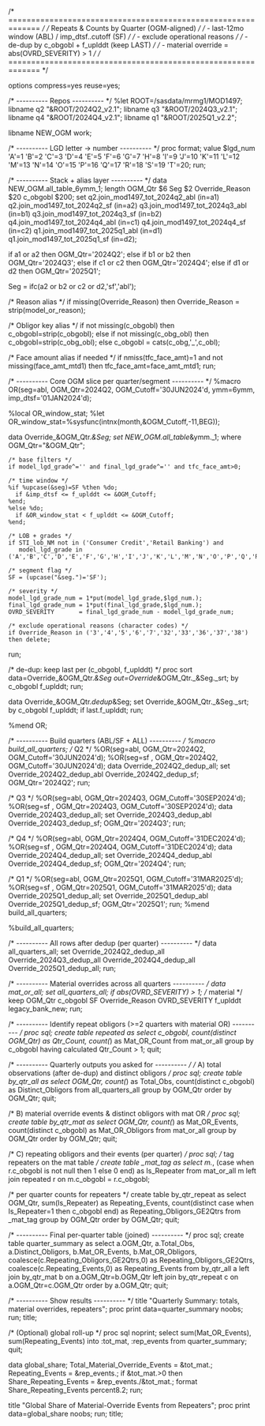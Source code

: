 /* ============================================================= */
/*   Repeats & Counts by Quarter (OGM-aligned)                   */
/*   - last-12mo window (ABL) / imp_dtsf..cutoff (SF)            */
/*   - exclude operational reasons                               */
/*   - de-dup by c_obgobl + f_uplddt (keep LAST)                 */
/*   - material override = abs(OVRD_SEVERITY) > 1                */
/* ============================================================= */

options compress=yes reuse=yes;

/* ---------- Repos ---------- */
%let ROOT=/sasdata/mrmg1/MOD1497;
libname q2  "&ROOT/2024Q2_v2.1";
libname q3  "&ROOT/2024Q3_v2.1";
libname q4  "&ROOT/2024Q4_v2.1";
libname q1  "&ROOT/2025Q1_v2.2";

libname NEW_OGM work;

/* ---------- LGD letter -> number ---------- */
proc format;
  value $lgd_num
    'A'=1  'B'=2  'C'=3  'D'=4  'E'=5  'F'=6  'G'=7  'H'=8  'I'=9  'J'=10
    'K'=11 'L'=12 'M'=13 'N'=14 'O'=15 'P'=16 'Q'=17 'R'=18 'S'=19 'T'=20;
run;

/* ---------- Stack + alias layer ---------- */
data NEW_OGM.all_table_6ymm_1;
  length OGM_Qtr $6 Seg $2 Override_Reason $20 c_obgobl $200;
  set
    q2.join_mod1497_tot_2024q2_abl (in=a1)
    q2.join_mod1497_tot_2024q2_sf  (in=a2)
    q3.join_mod1497_tot_2024q3_abl (in=b1)
    q3.join_mod1497_tot_2024q3_sf  (in=b2)
    q4.join_mod1497_tot_2024q4_abl (in=c1)
    q4.join_mod1497_tot_2024q4_sf  (in=c2)
    q1.join_mod1497_tot_2025q1_abl (in=d1)
    q1.join_mod1497_tot_2025q1_sf  (in=d2);

  if a1 or a2 then OGM_Qtr='2024Q2';
  else if b1 or b2 then OGM_Qtr='2024Q3';
  else if c1 or c2 then OGM_Qtr='2024Q4';
  else if d1 or d2 then OGM_Qtr='2025Q1';

  Seg = ifc(a2 or b2 or c2 or d2,'sf','abl');

  /* Reason alias */
  if missing(Override_Reason) then Override_Reason = strip(model_or_reason);

  /* Obligor key alias */
  if not missing(c_obgobl) then c_obgobl=strip(c_obgobl);
  else if not missing(c_obg_obl) then c_obgobl=strip(c_obg_obl);
  else c_obgobl = cats(c_obg,'_',c_obl);

  /* Face amount alias if needed */
  if nmiss(tfc_face_amt)=1 and not missing(face_amt_mtd1) then tfc_face_amt=face_amt_mtd1;
run;

/* ---------- Core OGM slice per quarter/segment ---------- */
%macro OR(seg=abl, OGM_Qtr=2024Q2, OGM_Cutoff='30JUN2024'd, ymm=6ymm, imp_dtsf='01JAN2024'd);

  %local OR_window_stat;
  %let OR_window_stat=%sysfunc(intnx(month,&OGM_Cutoff,-11,BEG));

  data Override_&OGM_Qtr._&Seg;
    set NEW_OGM.all_table_&ymm._1;
    where OGM_Qtr="&OGM_Qtr";

    /* base filters */
    if model_lgd_grade^='' and final_lgd_grade^='' and tfc_face_amt>0;

    /* time window */
    %if %upcase(&seg)=SF %then %do;
      if &imp_dtsf <= f_uplddt <= &OGM_Cutoff;
    %end;
    %else %do;
      if &OR_window_stat < f_uplddt <= &OGM_Cutoff;
    %end;

    /* LOB + grades */
    if STI_lob_NM not in ('Consumer Credit','Retail Banking') and
       model_lgd_grade in ('A','B','C','D','E','F','G','H','I','J','K','L','M','N','O','P','Q','R');

    /* segment flag */
    SF = (upcase("&seg.")='SF');

    /* severity */
    model_lgd_grade_num = 1*put(model_lgd_grade,$lgd_num.);
    final_lgd_grade_num = 1*put(final_lgd_grade,$lgd_num.);
    OVRD_SEVERITY       = final_lgd_grade_num - model_lgd_grade_num;

    /* exclude operational reasons (character codes) */
    if Override_Reason in ('3','4','5','6','7','32','33','36','37','38') then delete;
  run;

  /* de-dup: keep last per (c_obgobl, f_uplddt) */
  proc sort data=Override_&OGM_Qtr._&Seg
            out=Override_&OGM_Qtr._&Seg._srt;
    by c_obgobl f_uplddt;
  run;

  data Override_&OGM_Qtr._dedup_&Seg;
    set Override_&OGM_Qtr._&Seg._srt;
    by c_obgobl f_uplddt;
    if last.f_uplddt;
  run;

%mend OR;

/* ---------- Build quarters (ABL/SF + ALL) ---------- */
%macro build_all_quarters;
  /* Q2 */
  %OR(seg=abl, OGM_Qtr=2024Q2, OGM_Cutoff='30JUN2024'd);
  %OR(seg=sf , OGM_Qtr=2024Q2, OGM_Cutoff='30JUN2024'd);
  data Override_2024Q2_dedup_all; set Override_2024Q2_dedup_abl Override_2024Q2_dedup_sf; OGM_Qtr='2024Q2'; run;

  /* Q3 */
  %OR(seg=abl, OGM_Qtr=2024Q3, OGM_Cutoff='30SEP2024'd);
  %OR(seg=sf , OGM_Qtr=2024Q3, OGM_Cutoff='30SEP2024'd);
  data Override_2024Q3_dedup_all; set Override_2024Q3_dedup_abl Override_2024Q3_dedup_sf; OGM_Qtr='2024Q3'; run;

  /* Q4 */
  %OR(seg=abl, OGM_Qtr=2024Q4, OGM_Cutoff='31DEC2024'd);
  %OR(seg=sf , OGM_Qtr=2024Q4, OGM_Cutoff='31DEC2024'd);
  data Override_2024Q4_dedup_all; set Override_2024Q4_dedup_abl Override_2024Q4_dedup_sf; OGM_Qtr='2024Q4'; run;

  /* Q1 */
  %OR(seg=abl, OGM_Qtr=2025Q1, OGM_Cutoff='31MAR2025'd);
  %OR(seg=sf , OGM_Qtr=2025Q1, OGM_Cutoff='31MAR2025'd);
  data Override_2025Q1_dedup_all; set Override_2025Q1_dedup_abl Override_2025Q1_dedup_sf; OGM_Qtr='2025Q1'; run;
%mend build_all_quarters;

%build_all_quarters;

/* ---------- All rows after dedup (per quarter) ---------- */
data all_quarters_all;
  set Override_2024Q2_dedup_all
      Override_2024Q3_dedup_all
      Override_2024Q4_dedup_all
      Override_2025Q1_dedup_all;
run;

/* ---------- Material overrides across all quarters ---------- */
data mat_or_all;
  set all_quarters_all;
  if abs(OVRD_SEVERITY) > 1;  /* material */
  keep OGM_Qtr c_obgobl SF Override_Reason OVRD_SEVERITY f_uplddt legacy_bank_new;
run;

/* ---------- Identify repeat obligors (>=2 quarters with material OR) ---------- */
proc sql;
  create table repeated as
  select c_obgobl, count(distinct OGM_Qtr) as Qtr_Count, count(*) as Mat_OR_Count
  from mat_or_all
  group by c_obgobl
  having calculated Qtr_Count > 1;
quit;

/* ---------- Quarterly outputs you asked for ---------- */
/* A) total observations (after de-dup) and distinct obligors */
proc sql;
  create table by_qtr_all as
  select OGM_Qtr,
         count(*)                               as Total_Obs,
         count(distinct c_obgobl)               as Distinct_Obligors
  from all_quarters_all
  group by OGM_Qtr
  order by OGM_Qtr;
quit;

/* B) material override events & distinct obligors with mat OR */
proc sql;
  create table by_qtr_mat as
  select OGM_Qtr,
         count(*)                               as Mat_OR_Events,
         count(distinct c_obgobl)               as Mat_OR_Obligors
  from mat_or_all
  group by OGM_Qtr
  order by OGM_Qtr;
quit;

/* C) repeating obligors and their events (per quarter) */
proc sql;
  /* tag repeaters on the mat table */
  create table _mat_tag as
  select m.*, (case when r.c_obgobl is not null then 1 else 0 end) as Is_Repeater
  from mat_or_all m
  left join repeated r
    on m.c_obgobl = r.c_obgobl;

  /* per quarter counts for repeaters */
  create table by_qtr_repeat as
  select OGM_Qtr,
         sum(Is_Repeater)                           as Repeating_Events,
         count(distinct case when Is_Repeater=1 then c_obgobl end) 
                                                      as Repeating_Obligors_GE2Qtrs
  from _mat_tag
  group by OGM_Qtr
  order by OGM_Qtr;
quit;

/* ---------- Final per-quarter table (joined) ---------- */
proc sql;
  create table quarter_summary as
  select a.OGM_Qtr,
         a.Total_Obs,
         a.Distinct_Obligors,
         b.Mat_OR_Events,
         b.Mat_OR_Obligors,
         coalesce(c.Repeating_Obligors_GE2Qtrs,0) as Repeating_Obligors_GE2Qtrs,
         coalesce(c.Repeating_Events,0)           as Repeating_Events
  from by_qtr_all a
  left join by_qtr_mat b on a.OGM_Qtr=b.OGM_Qtr
  left join by_qtr_repeat c on a.OGM_Qtr=c.OGM_Qtr
  order by a.OGM_Qtr;
quit;

/* ---------- Show results ---------- */
title "Quarterly Summary: totals, material overrides, repeaters";
proc print data=quarter_summary noobs; run;
title;

/* (Optional) global roll-up */
proc sql noprint;
  select sum(Mat_OR_Events), sum(Repeating_Events)
    into :tot_mat, :rep_events
  from quarter_summary;
quit;

data global_share;
  Total_Material_Override_Events = &tot_mat.;
  Repeating_Events               = &rep_events.;
  if &tot_mat.>0 then Share_Repeating_Events = &rep_events./&tot_mat.;
  format Share_Repeating_Events percent8.2;
run;

title "Global Share of Material-Override Events from Repeaters";
proc print data=global_share noobs; run;
title;

